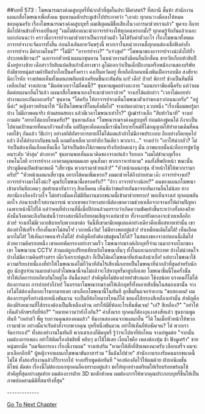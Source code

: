 ##บทที่ 573 : โฆษณารณรงค์งดสูบบุหรี่ที่น่ากลัวที่สุดในประวัติศาสตร์?
ที่สถานี
ชั้นห้า สำนักงานแผนกสื่อโฆษณาเพื่อสังคม
ซุนหานผลักประตูเข้าไปประกาศว่า "เอาล่ะ ทุกคนวางมือลงให้หมด ขอบคุณครับ เรื่องโฆษณารณรงค์งดสูบบุหรี่ ผมเชิญคนมีชื่อเสียงในวงการมาช่วยเราแล้ว" พูดจบ ก็ผายมือไปด้านข้างที่จางเย่ยืนอยู่ "ผมไม่ต้องแนะนำอาจารย์จางให้ทุกคนหรอกมั้ง? ทุกคนรู้จักกันแล้วเนอะ บอกก่อนนะว่า คราวนี้อาจารย์จางมาช่วยเราเป็นการส่วนตัว ไม่ได้รับค่าตัวอะไร เรื่องโฆษณาทั้งหมด อาจารย์จางจะจัดการทั้งสิ้น ก่อนถึงเส้นตายวันพรุ่งนี้ พวกเราในหน่วยงานนี้ทุกคนต้องเชื่อฟังคำสั่งอาจารย์จาง มีคำถามไหม?"
“ไม่มี!”
“อาจารย์จาง?”
“แจ๋วสุด!”
“โฆษณาของอาจารย์จางน่ะดังไปทั่วประเทศเชียวนะ!”
นอกจากหัวหน้าแผนกซุนหาน ในหน่วยงานยังมีคนอื่นอีกสี่คน ชายวัยเกือบห้าสิบปีนั่งอยู่ทางซ้าย เด็กสาววัยสิบแปดสิบเก้านั่งทางขวา ดูไม่ออกว่าเป็นเด็กฝึกงานหรือพนักงานของบริษัท ยังมีชายหนุ่มสวมผ้าปิดปากไอเป็นครั้งคราว คงเป็นหวัดอยู่ ที่เหลืออีกคนหนึ่งพันเฝือกรอบมือ สงสัยจะมีอะไรหัก
จางเย่พอเห็นทั้งแผนกพลันหน้าเครียดขึ้นกะทันหัน
แก่!
เด็ก!
ป่วย!
พิการ!
ช่างเป็นทีมที่ดีเหลือเกิน!
จางเย่ถาม "มีแค่พวกเราไม่กี่คนนี้?"
ซุนหานพูดอย่างละอาย "แผนกเรามีแค่นี้ครับ แต่ว่าผมติดต่อแผนกอื่นไว้แล้ว แผนกสื่อโฆษณาเองก็จะมาช่วยเราด้วย"
จางเย่ได้แต่กล่าว "เวลาไม่คอยท่า ทำงานเถอะกันเถอะครับ"
ซุนหาน "ได้ครับ ให้อาจารย์จางเห็นโฆษณาตัวเก่าของเราก่อนนะครับ"
"อยู่นี่ค่ะ" หญิงสาวหยิบมาให้ "นี่เป็นโฆษณาที่โดนสั่งตัดไป"
จางเย่มองผ่านๆ แวบหนึ่ง "เรื่องนี้ผมพอรู้มาบ้าง ไม่มีภาพคนจริง ห้ามสยดสยอง แล้วมีเวลาโฆษณาเท่าไร?"
ผู้เฒ่าร่างเล็ก "สิบห้าวินาที"
จางเย่ถามต่อ "อยากได้แบบไหนครับ?"
ซุนหานลังเล "โฆษณารณรงค์งดสูบบุหรี่ ย่อมต้องขู่คนได้ ถึงจะเป็นไปตามเป้าหมายที่คนกลัวจนตัวสั่น แต่ปัญหาคือตอนนี้เรามีนโยบายใหม่ที่ไม่อนุญาตให้ทำตามเดิมที่คนเคยใช้ๆ กันแล้ว วิธีเก่าๆ อย่างสถิติอัตราการตายก็ไม่ได้ผลแล้วถ้าไม่มีภาพประกอบ อีกอย่างก็ตกยุคไปแล้ว ถึงได้ลำบากกันขนาดนี้ แถมยังเหลือเวลาทำอีกวันเดียว พวกเรา..."
จางเย่ว่า "เอาให้น่ากลัว? ไม่จำเป็นต้องเห็นเลือดเห็นเนื้อ ไม่จำเป็นต้องใช้ภาพคนจริงกับปอดเน่าๆ นั่น ภาพแบบนั้นน่ะคือการขู่ขวัญคนระดับ ‘ต่ำสุด’ ต่างหาก"
ซุนหานพอเห็นแนวคิดของจางเย่แล้ว รีบบอก "ผมไม่ชำนาญเรื่องเทคโนโลยี อาจารย์จาง เอาตามคุณหมดเลย คุณสั่งมา พวกเราจะทำตาม"
คนทั้งสี่พยักหน้า
ขณะนั้น ประตูมีคนเปิดเข้ามาพอดี
"เสี่ยวซุน พวกเรามาช่วยแล้ว!"
"หัวหน้าแผนกซุน หัวหน้าใช้ให้พวกเรามาครับ!"
"หัวหน้าแผนกเสี่ยวซุน อยากได้คนเพิ่มเหรอ? ผมมาช่วยได้ถึงบ่ายสาม เอ๊ะ อาจารย์จางเย่? อาจารย์จางมาได้ไงน่ะ? คุณรับโฆษณานี้เหรอครับ?"
"อ้าว อาจารย์จางน้อย?"
คนของแผนกโฆษณาเข้ามากันทีละคนๆ สุดท้ายมากันราวๆ สิบเอ็ดคน เห็นชัดว่าขนย้ายกันมาจากทีมงานอื่นไม่น้อย ทางสถานีเองก็คงกังวลใจ ไม่อย่างนั้นคงไม่มีทีมงานมากขนาดนี้เข้ามาช่วยหรอก! พอเห็นจางเย่ ทุกคนพลันตกใจ ก่อนจะเข้าใจสถานการณ์ พวกเขาพบว่าทางสถานีต้องขอความช่วยเหลือจากจางเย่ให้ผ่านปัญหาเฉพาะหน้านี้ไปได้ แต่ว่าคนที่ทำงานที่นี่เมื่อปีก่อนล้วนทราบว่าเกิดความขัดแย้งขึ้นระหว่างทั้งสองฝ่าย ดังนั้นจึงตกตะลึงกันเช่นนี้ว่าทางสถานีถึงกับยอมเชิญจางเย่มาช่วย ทั้งจางเย่ยังตกลงจะช่วยเหลืออีกด้วย!
จางเย่ไม่มีเวลาอธิบายกับพวกเขาต่อ วันนี้ที่เขามามีเหตุผลแค่อย่างเดียวคือเพื่อสหายเท่านั้น เขาต้องทำให้เสร็จ เรื่องอื่นเขาไม่สนใจ!
เวลาหนึ่งวัน!
ไม่มีทางพออยู่แล้ว!
ทำเหมือนเดิมไม่ได้!
เห็นเลือดมากไม่ได้!
ให้เห็นภาพคนจริงไม่ได้!
สำคัญคือยังต้องข่มขู่คนให้ได้?
ในสมองของจางเย่ตอนนี้เต็มไปด้วยความคิดรอบหนึ่ง เขาคอยคัดกรองอย่างรวดเร็ว โฆษณารณรงค์เลิกบุหรี่จำนวนมากจากโลกของเขา โฆษณาบน CCTV ล้วนแต่ถูกเปรียบเทียบกับโฆษณาอื่นๆ ทั้งในและนอกประเทศ บ้างไม่น่าสนใจ บ้างไม่มีความคิดสร้างสรร เมื่อวิเคราะห์ดูแล้ว ก็เป็นได้แค่โฆษณาที่แห้งแล้งน่าเบื่อ! แต่บางโฆษณาใช้ความเรียบง่ายนี้เองที่ทำให้โฆษณาแค่ไม่กี่วินาทีอันไร้เสียงนี้กลายเป็นโฆษณาที่น่ากลัวที่สุดสำหรับนักสูบ นักสูบจำนวนมากต่างกลัวโฆษณานี้จนไม่กล้าจะไปหาบุหรี่มาสูบอีกเลย โฆษณาชิ้นนี้ในครั้งนั้นทำให้เกิดการถกเถียงกันใหญ่โต
อันนี้แหละ!
สำคัญคือไม่ต้องถ่ายทำข้างนอก ใช้งบน้อย แรงคนก็ไม่ได้ต้องการมาก การถ่ายทำก็ง่าย!
ในบรรดาโฆษณารณรงค์ให้เลิกบุหรี่ทั้งหลายสิบชิ้นในสมองเขานั้น จางเย่ไม่ได้ต้องเลือกอะไรมากมายเลย เขาเลือกโฆษณานี้ในทันที ลุกขึ้นยืนแจกจ่ายงาน "ขอสองคน! ผมต้องการบุหรี่อย่างน้อยหนึ่งพันมวน จะเป็นยี่ห้อไหนรสไหนก็ได้ ขอแค่ไส้กรองสีเหลืองเท่านั้น สำคัญคือต้องมีร้อยมวนที่ไส้กรองต้องเป็นสีเหลืองล้วน อย่าให้มียี่ห้ออะไรเห็นชัดเจน!
"เอ๋? สีเหลือง?"
"อย่าให้เห็นตัวอักษรกับยี่ห้อ?"
"หมายความว่ายังไงกัน?"
คำสั่งแรก ทุกคนก็ต้องงุนงงสงสัยแล้ว
ซุนหานพูดทันที "เหล่าสวี พี่หู รบกวนคุณสองคนแล้ว"
ทีมงานสองคนจากแผนกอื่น "ได้ ในเมื่อหัวหน้าให้พวกเรามาช่วย อย่างนั้นจะรับคำสั่งจากพวกคุณ บุหรี่หนึ่งพันมวน อย่าให้เห็นยี่ห้อชัดเจน? ได้ พวกเราจัดการเอง!" ทั้งสองทำงานในทันที พวกเขาเองก็ติดบุหรี่ รู้ว่าจะไปหายี่ห้อไหน
จางเย่พูดต่อ "จากนั้น ผมต้องการเพลง อย่าให้ติดเรื่องลิขสิทธิ์ หยิบๆ มาใช้ได้เลย เงื่อนไขคือ เพลงต้องทุ้ม ช้า ฟังดูเศร้า"
ชายหนุ่มยกมือ "ผมจัดการเอง เรื่องนี้งานผม"
จางเย่เสริม "หามาให้สักยี่สิบเพลงนะครับ เลือกเสร็จ ผมจะมาเลือกอีกที"
ผู้หญิงจากแผนกโฆษณาขันอาสาร่วม "งั้นฉันไปช่วย"
สำนักงานรองรับคนมากขนาดนี้ไม่ได้ ทั้งสองรับงานแล้วก็รีบจากไป
จางเย่รีบพูดต่อทันที "จองห้องอัดไว้ให้ผมด้วย ฝ่ายอนิเมชั่น ดีไซน์ ตัดต่อ เรื่องนี้ไม่ต้องบอกทุกคนก็คงทราบอยู่แล้ว ขอให้ทุกอย่างเตรียมให้เรียบร้อยพร้อมใช้ สำคัญที่สุดอย่างสุดท้าย ผมต้องการฝ่าย 3D ขอสักห้าคน ผมต้องการให้พวกคุณประกอบบุหรี่ขึ้นให้เป็นภาพปอดสามมิติที่สมจริงที่สุด"




*-*-*-*-*-*-*-*-*-*-*-*-*-*






[Go To Next Chapter]( ./74.md)